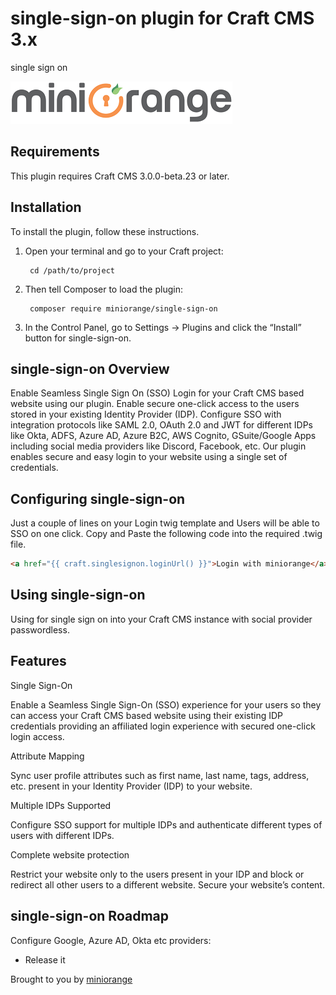 # single-sign-on plugin for Craft CMS 3.x

single sign on

![Screenshot](resources/img/miniorange.png)

## Requirements

This plugin requires Craft CMS 3.0.0-beta.23 or later.

## Installation

To install the plugin, follow these instructions.

1. Open your terminal and go to your Craft project:

        cd /path/to/project

2. Then tell Composer to load the plugin:

        composer require miniorange/single-sign-on

3. In the Control Panel, go to Settings → Plugins and click the “Install” button for single-sign-on.

## single-sign-on Overview

Enable Seamless Single Sign On (SSO) Login for your Craft CMS based website using our plugin. Enable secure one-click access to the users stored in your existing Identity Provider (IDP). Configure SSO with integration protocols like SAML 2.0, OAuth 2.0 and JWT for different IDPs like Okta, ADFS, Azure AD, Azure B2C, AWS Cognito, GSuite/Google Apps including social media providers like Discord, Facebook, etc. Our plugin enables secure and easy login to your website using a single set of credentials.

## Configuring single-sign-on

Just a couple of lines on your Login twig template and Users will be able to SSO on one click.
Copy and Paste the following code into the required .twig file.
```html
<a href="{{ craft.singlesignon.loginUrl() }}">Login with miniorange</a>
```



## Using single-sign-on

Using for single sign on into your Craft CMS instance with social provider passwordless.

## Features

Single Sign-On

Enable a Seamless Single Sign-On (SSO) experience for your users so they can access your Craft CMS based website using their existing IDP credentials providing an affiliated login experience with secured one-click login access.

Attribute Mapping

Sync user profile attributes such as first name, last name, tags, address, etc. present in your Identity Provider (IDP) to your website.

Multiple IDPs Supported

Configure SSO support for multiple IDPs and authenticate different types of users with different IDPs. 

Complete website protection

Restrict your website only to the users present in your IDP and block or redirect all other users to a different website. Secure your website’s content.


## single-sign-on Roadmap

Configure Google, Azure AD, Okta etc providers:

* Release it

Brought to you by [miniorange](https://github.com/miniorange)
